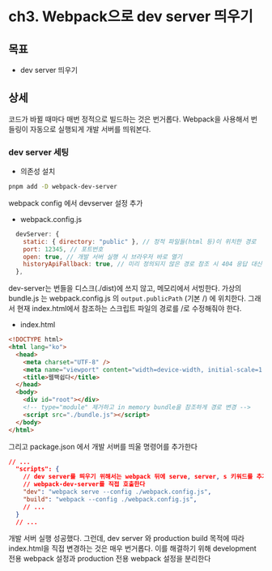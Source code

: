 # ch3. Webpack으로 dev server 띄우기

## 목표

- dev server 띄우기

## 상세

코드가 바뀔 때마다 매번 정적으로 빌드하는 것은 번거롭다. Webpack을 사용해서 번들링이 자동으로 실행되게 개발 서버를 띄워본다.

### dev server 세팅

- 의존성 설치

```bash
pnpm add -D webpack-dev-server
```

webpack config 에서 devserver 설정 추가

- webpack.config.js

```js
  devServer: {
    static: { directory: "public" }, // 정적 파일들(html 등)이 위치한 경로
    port: 12345, // 포트번호
    open: true, // 개발 서버 실행 시 브라우저 바로 열기
    historyApiFallback: true, // 미리 정의되지 않은 경로 참조 시 404 응답 대신 index.html 페이지를 제공하게 하기. true로 안하면 404 페이지 커스텀 불가
  },
```

dev-server는 번들을 디스크(./dist)에 쓰지 않고, 메모리에서 서빙한다. 가상의 bundle.js 는 webpack.config.js 의 `output.publicPath` (기본 /) 에 위치한다. 그래서 현재 index.html에서 참조하는 스크립트 파일의 경로를 /로 수정해줘야 한다.

- index.html

```html
<!DOCTYPE html>
<html lang="ko">
  <head>
    <meta charset="UTF-8" />
    <meta name="viewport" content="width=device-width, initial-scale=1.0" />
    <title>웹팩쉽다</title>
  </head>
  <body>
    <div id="root"></div>
    <!-- type="module" 제거하고 in memory bundle을 참조하게 경로 변경 -->
    <script src="./bundle.js"></script>
  </body>
</html>
```

그리고 package.json 에서 개발 서버를 띄울 명령어를 추가한다

```json
// ...
  "scripts": {
    // dev server를 띄우기 위해서는 webpack 뒤에 serve, server, s 키워드를 추가하거나,
    // webpack-dev-server를 직접 호출한다
    "dev": "webpack serve --config ./webpack.config.js",
    "build": "webpack --config ./webpack.config.js",
    // ...
  }
  // ...
```

개발 서버 실행 성공했다. 그런데, dev server 와 production build 목적에 따라 index.html을 직접 변경하는 것은 매우 번거롭다. 이를 해결하기 위해 development 전용 webpack 설정과 production 전용 webpack 설정을 분리한다
